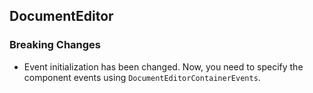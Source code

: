 ## DocumentEditor

### Breaking Changes

- Event initialization has been changed. Now, you need to specify the component events using `DocumentEditorContainerEvents`.
